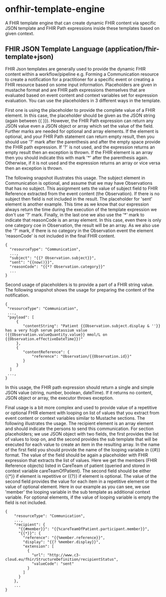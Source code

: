 # onfhir-template-engine
A FHIR template engine that can create dynamic FHIR content via specific JSON template and FHIR Path expressions inside these templates based on given context. 

## FHIR JSON Template Language  (application/fhir-template+json)
FHIR Json templates are generally used to provide the dynamic FHIR content within a workflow/pipeline e.g. Forming a Communication
resource to create a notification for a practitioner for a specific event or creating a FHIR resource based on some input information. 
Placeholders are given in mustache format and are FHIR path expressions themselves that are evaluated based on event content and 
context variables set for expression evaluation.
You can use the placeholders in 3 different ways in the template.

First one is using the placeholder to provide the complete value of a FHIR element. In this case, the placeholder should
be given as the JSON string (again between {{ }}). However, the FHIR Path expression can return any JSON value even a
JSON object or array which set the value of the field. Further marks are needed for optional and array elements.
If the element is optional, and your FHIR Path statement can return empty result, then you should use '?' mark after the
parenthesis and after the empty space provide the FHIR path expression. If '?' is not used, and the expression returns
an empty result then an exception is thrown. If the FHIR element is an array then you should indicate this with mark '*'
after the parenthesis again. Otherwise, if it is not used and the expression returns an array or vice versa then an
exception is thrown.

The following snapshot illustrates this usage. The subject element in Communication is optional,
and assume that we may have Observations that has no subject. This assignment sets the value of subject field to FHIR Reference
extracted from the event content (the Observation). If there is no subject then field is not included in the result.
The placeholder for 'sent' element is another example. This time as we know that our expression always return the time
during the execution of the template expression we don't use '?' mark. Finally, in the last one we also use the '*' mark
to indicate that reasonCode is an array element. In this case, even there is only one category coe in Observation,
the result will be an array. As we also use the '?' mark, if there is no category in the Observation event the element
'reasonCode' is not included in the final FHIR content.
```
{
  "resourceType": "Communication",
  ...,
  "subject": "{{? Observation.subject}}",
  "sent": "{{now()}}",
  "reasonCode": "{{*? Observation.category}}"
  ...
}
```

Second usage of placeholders is to provide a part of a FHIR string value. The following snapshot shows the usage for
preparing the content of the notification.
```
{
 "resourceType": "Communication",
 ...,
 "payload": [
     {
        "contentString": "Patient {{Observation.subject.display & ''}} has a very high serum potassium value ({{Observation.valueQuantity.value}} mmol/L on {{Observation.effectiveDateTime}})"
     },
     {
        "contentReference": {
            "reference": "Observation/{{Observation.id}}"
        }
     }
  ]
 ...,
}
```
In this usage, the FHIR path expression should return a single and simple JSON value (string, number, boolean, dateTime).
If it returns no content, JSON object or array, the executor throws exception.

Final usage is a bit more complex and used to provide value of a repetitive or optional FHIR element with looping on list of values
that you extract from event content or context variables similar to Mustache sections. The following illustrates the usage.
The recipient element is an array element and should indicate the persons to send this communication. For section placeholders;
we use JSON object with two fields, the first provides the list of values to loop on, and the second provides the sub template
that will be executed for each value to create an item in the resulting array. In the name of the first field you should provide the
name of the looping variable in {{#<looping-variable-name>}} format. The value of the field should be again a placeholder
with FHIR expression that extracts the list of values. Here we get the members (FHIR Reference objects) listed in CareTeam
of patient (queried and stored in context variable careTeamOfPatient). The second field should be either {{*}} if element
is repetitive or {{?}} if element is optional. The value of the second field provides the value for each item in a repetitive element
or the value of optional element. Here in our example as you can see, we use 'member' the looping variable in the sub template
as additional context variable. For optional elements, if the value of looping variable is empty the field is not included.
```
{
    "resourceType": "Communication",
    ...,
    "recipient": {
      "{{#member}}": "{{%careTeamOfPatient.participant.member}}",
      "{{*}}": {
        "reference": "{{%member.reference}}",
        "display": "{{? %member.display}}",
        "extension": [
          {
            "url": "http://www.c3-cloud.eu/fhir/StructureDefinition/recipientStatus",
            "valueCode": "sent"
          }
        ]
      }
    },  
    ...
}
```
